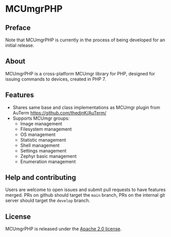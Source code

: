 # MCUmgrPHP

## Preface

Note that MCUmgrPHP is currently in the process of being developed for an initial release.

## About

MCUmgrPHP is a cross-platform MCUmgr library for PHP, designed for issuing commands to devices, created in PHP 7.

## Features

* Shares same base and class implementations as MCUmgr plugin from AuTerm https://github.com/thedjnK/AuTerm/
* Supports MCUmgr groups:
  - Image management
  - Filesystem management
  - OS management
  - Statistic management
  - Shell management
  - Settings management
  - Zephyr basic management
  - Enumeration management

## Help and contributing

Users are welcome to open issues and submit pull requests to have features merged. PRs on github should target the `main` branch, PRs on the internal git server should target the `develop` branch.

## License

MCUmgrPHP is released under the [Apache 2.0 license](https://github.com/thedjnK/MCUmgrPHP/blob/master/LICENSE).
